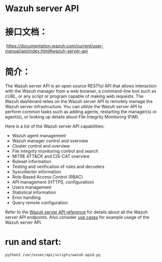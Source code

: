 # Wazuh server API

# 接口文档：

​	https://documentation.wazuh.com/current/user-manual/api/index.html#wazuh-server-api

# 简介：

The Wazuh server API is an open source RESTful API that allows interaction with the Wazuh manager from a web browser, a command-line tool such as cURL, or any script or program capable of making web requests. The Wazuh dashboard relies on the Wazuh server API to remotely manage the Wazuh server infrastructure. You can utilize the Wazuh server API to perform common tasks such as adding agents, restarting the manager(s) or agent(s), or looking up details about File Integrity Monitoring (FIM).

Here is a list of the Wazuh server API capabilities:

- Wazuh agent management
- Wazuh manager control and overview
- Cluster control and overview
- File integrity monitoring control and search
- MITRE ATT&CK and CIS-CAT overview
- Ruleset information
- Testing and verification of rules and decoders
- Syscollector information
- Role-Based Access Control (RBAC)
- API management (HTTPS, configuration)
- Users management
- Statistical information
- Error handling
- Query remote configuration

Refer to the [Wazuh server API reference](https://documentation.wazuh.com/current/user-manual/api/reference.html) for details about all the Wazuh server API endpoints. Also consider [use cases](https://documentation.wazuh.com/current/user-manual/api/use-cases.html) for example usage of the Wazuh server API.



# run and start:

```
python3 /var/ossec/api/scripts/wazuh-apid.py
```

